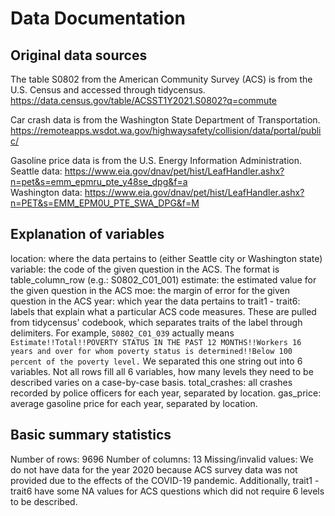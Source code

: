 # Data Documentation 
## Original data sources
The table S0802 from the American Community Survey (ACS) is from the U.S. Census and accessed through tidycensus. https://data.census.gov/table/ACSST1Y2021.S0802?q=commute 

Car crash data is from the Washington State Department of Transportation. https://remoteapps.wsdot.wa.gov/highwaysafety/collision/data/portal/public/

Gasoline price data is from the U.S. Energy Information Administration.  
Seattle data: https://www.eia.gov/dnav/pet/hist/LeafHandler.ashx?n=pet&s=emm_epmru_pte_y48se_dpg&f=a  
Washington data: https://www.eia.gov/dnav/pet/hist/LeafHandler.ashx?n=PET&s=EMM_EPM0U_PTE_SWA_DPG&f=M 

## Explanation of variables
location: where the data pertains to (either Seattle city or Washington state)
variable: the code of the given question in the ACS. The format is table_column_row (e.g.: S0802_C01_001)
estimate: the estimated value for the given question in the ACS
moe: the margin of error for the given question in the ACS
year: which year the data pertains to
trait1 - trait6: labels that explain what a particular ACS code measures. These are pulled from tidycensus' codebook, which separates traits of the label through delimiters. For example, `S0802_C01_039` actually means `Estimate!!Total!!POVERTY STATUS IN THE PAST 12 MONTHS!!Workers 16 years and over for whom poverty status is determined!!Below 100 percent of the poverty level.` We separated this one string out into 6 variables. Not all rows fill all 6 variables, how many levels they need to be described varies on a case-by-case basis.
total_crashes: all crashes recorded by police officers for each year, separated by location.
gas_price: average gasoline price for each year, separated by location.

## Basic summary statistics
Number of rows: 9696
Number of columns: 13
Missing/invalid values: We do not have data for the year 2020 because ACS survey data was not provided due to the effects of the COVID-19 pandemic. Additionally, trait1 - trait6 have some NA values for ACS questions which did not require 6 levels to be described.



